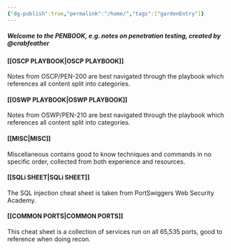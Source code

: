 ```yaml
---
{"dg-publish":true,"permalink":"/home/","tags":["gardenEntry"]}
---
```


##### Welcome to the PENBOOK, e.g. notes on penetration testing, created by @crabfeather

#### [[OSCP PLAYBOOK\|OSCP PLAYBOOK]]
Notes from OSCP/PEN-200 are best navigated through the playbook which references all content split into categories.

#### [[OSWP PLAYBOOK\|OSWP PLAYBOOK]]
Notes from OSWP/PEN-210 are best navigated through the playbook which references all content split into categories.

#### [[MISC\|MISC]]
Miscellaneous contains good to know techniques and commands in no specific order, collected from both experience and resources.

#### [[SQLi SHEET\|SQLi SHEET]]
The SQL injection cheat sheet is taken from PortSwiggers Web Security Academy.

#### [[COMMON PORTS\|COMMON PORTS]]
This cheat sheet is a collection of services run on all 65,535 ports, good to reference when doing recon.